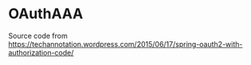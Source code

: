 # OAuthAAA
Source code from https://techannotation.wordpress.com/2015/06/17/spring-oauth2-with-authorization-code/
